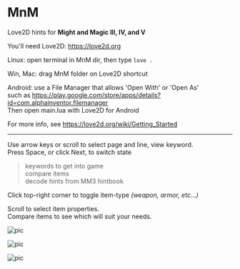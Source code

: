 # MnM
Love2D hints for **Might and Magic III, IV, and V**  

You'll need Love2D: https://love2d.org  

Linux: open terminal in MnM dir, then type `love .`  

Win, Mac:  drag MnM folder on Love2D shortcut  

Android:  use a File Manager that allows 'Open With' or 'Open As'  
such as https://play.google.com/store/apps/details?id=com.alphainventor.filemanager  
Then open main.lua with Love2D for Android  

For more info, see https://love2d.org/wiki/Getting_Started  

---
Use arrow keys or scroll to select page and line,  view keyword.  
Press Space, or click Next, to switch state
> keywords to get into game  
> compare items  
> decode hints from MM3 hintbook  

Click top-right corner to toggle item-type *(weapon, armor, etc...)*  

Scroll to select item properties.  
Compare items to see which will suit your needs.  

![pic](https://pbs.twimg.com/media/DE5C5EyU0AIZ7Y1?format=png)  

![pic](https://pbs.twimg.com/media/DE-8NXVXcAAS0LO?format=png)  

![pic](https://pbs.twimg.com/media/DF_wFPKU0AEP9QI?format=png)  
